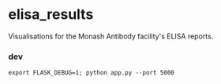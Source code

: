 # elisa_results

Visualisations for the Monash Antibody facility's ELISA reports.

### dev

`export FLASK_DEBUG=1; python app.py --port 5000`
